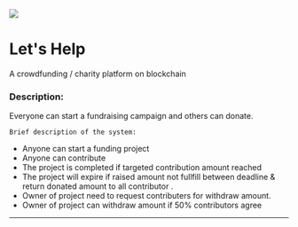 <img src="https://hackerlink.s3.amazonaws.com/static/files/letsHelp.png">

# Let's Help

A crowdfunding / charity platform on blockchain

### Description:

Everyone can start a fundraising campaign and others can donate.

`Brief description of the system:`

- Anyone can start a funding project
- Anyone can contribute
- The project is completed if targeted contribution amount reached
- The project will expire if raised amount not fullfill between deadline & return donated amount to all contributor .
- Owner of project need to request contributers for withdraw amount.
- Owner of project can withdraw amount if 50% contributors agree

------

